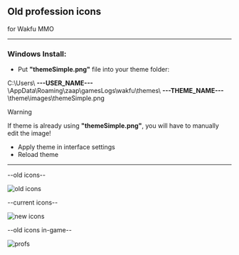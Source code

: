 ## Old profession icons

for Wakfu MMO
___
### Windows Install:
- Put **"themeSimple.png"** file into your theme folder:

C:\Users\ **---USER_NAME---** \AppData\Roaming\zaap\gamesLogs\wakfu\themes\ **---THEME_NAME---** \theme\images\themeSimple.png
> [!Warning]
> If theme is already using **"themeSimple.png"**, you will have to manually edit the image!
- Apply theme in interface settings
- Reload theme
___
--old icons--

![old icons](https://github.com/ForbiddenMagic/wakfu-old-profession-icons/assets/29806538/48492cda-48bd-40b3-9c93-06337f4b1463)

--current icons--

![new icons](https://github.com/ForbiddenMagic/wakfu-old-profession-icons/assets/29806538/74b19ef6-bca9-4ff3-b38d-6a0636c20881)

--old icons in-game--

![profs](https://github.com/ForbiddenMagic/wakfu-old-profession-icons/assets/29806538/bcc553a9-73d1-4ea2-9106-0bad967f1d15)
